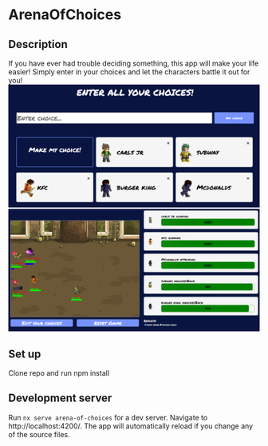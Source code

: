 # ArenaOfChoices

## Description

If you have ever had trouble deciding something, this app will make your life easier! Simply enter in your choices and let the characters battle it out for you!
![Screenie](sc.PNG)
![Screenie](sc1.PNG)

## Set up

Clone repo and run npm install

## Development server

Run `nx serve arena-of-choices` for a dev server. Navigate to http://localhost:4200/. The app will automatically reload if you change any of the source files.
